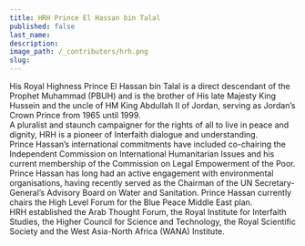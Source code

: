 ```yaml
---
title: HRH Prince El Hassan bin Talal
published: false
last_name:
description:
image_path: /_contributors/hrh.png
slug:
---
```



His Royal Highness Prince El Hassan bin Talal is a direct descendant of the Prophet Muhammad (PBUH) and is the brother of His late Majesty King Hussein and the uncle of HM King Abdullah II of Jordan, serving as Jordan’s Crown Prince from 1965 until 1999.
<br>A pluralist and staunch campaigner for the rights of all to live in peace and dignity, HRH is a pioneer of Interfaith dialogue and understanding.
<br>Prince Hassan’s international commitments have included co-chairing the Independent Commission on International Humanitarian Issues and his current membership of the Commission on Legal Empowerment of the Poor.
<br>Prince Hassan has long had an active engagement with environmental organisations, having recently served as the Chairman of the UN Secretary-General’s Advisory Board on Water and Sanitation. Prince Hassan currently chairs the High Level Forum for the Blue Peace Middle East plan.
<br>HRH established the Arab Thought Forum, the Royal Institute for Interfaith Studies, the Higher Council for Science and Technology, the Royal Scientific Society and the West Asia-North Africa (WANA) Institute.